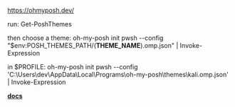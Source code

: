 https://ohmyposh.dev/

run: Get-PoshThemes

then choose a theme:
oh-my-posh init pwsh --config "$env:POSH_THEMES_PATH/(**THEME_NAME**).omp.json" | Invoke-Expression

in $PROFILE:
oh-my-posh init pwsh --config 'C:\Users\dev\AppData\Local\Programs\oh-my-posh\themes\kali.omp.json' | Invoke-Expression


[**docs**](https://ohmyposh.dev/docs/installation/customize)